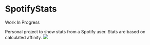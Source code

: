 # SpotifyStats
Work In Progress

Personal project to show stats from a Spotify user. 
Stats are based on calculated affinity.
<img src="https://i.imgur.com/lS7OOHS.png"/>



